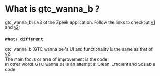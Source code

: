 # What is gtc_wanna_b ?

gtc_wanna_b is v3 of the Zpeek application. Follow the links to checkout [v1](https://github.com/Otmak/zonar_peek) and [v2](https://github.com/Otmak/zpeek):

### `Whats different`

gtc_wanna_b (GTC wanna be)'s UI and functionality is the same as that of [v2](https://github.com/Otmak/zpeek).\
The main focus or area of improvement is the code.\
In other words GTC wanna be is an attempt at Clean, Efficient and Scalable code.
 
